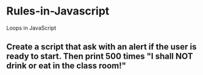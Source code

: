 # Rules-in-Javascript
Loops in JavaScript

## Create a script that ask with an alert if the user is ready to start. Then print 500 times "I shall NOT drink or eat in the class room!"


